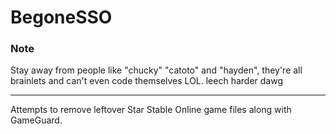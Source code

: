 # BegoneSSO
### Note
Stay away from people like "chucky" "catoto" and "hayden", they're all brainlets and can't even code themselves LOL. leech harder dawg
***
Attempts to remove leftover Star Stable Online game files along with GameGuard.
